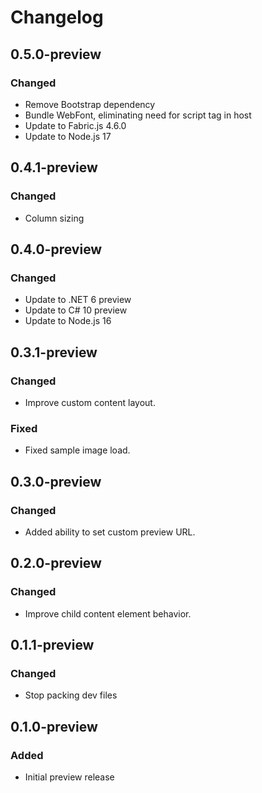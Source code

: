 # Changelog

## 0.5.0-preview
### Changed
- Remove Bootstrap dependency
- Bundle WebFont, eliminating need for script tag in host
- Update to Fabric.js 4.6.0
- Update to Node.js 17

## 0.4.1-preview
### Changed
- Column sizing

## 0.4.0-preview
### Changed
- Update to .NET 6 preview
- Update to C# 10 preview
- Update to Node.js 16

## 0.3.1-preview
### Changed
- Improve custom content layout.
### Fixed
- Fixed sample image load.

## 0.3.0-preview
### Changed
- Added ability to set custom preview URL.

## 0.2.0-preview
### Changed
- Improve child content element behavior.

## 0.1.1-preview
### Changed
- Stop packing dev files

## 0.1.0-preview
### Added
- Initial preview release